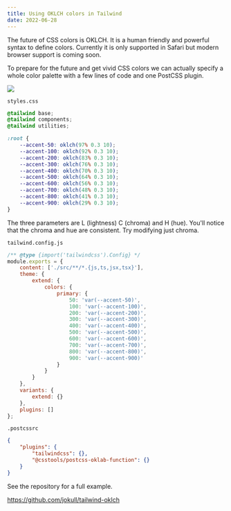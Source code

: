 ```yaml
---
title: Using OKLCH colors in Tailwind
date: 2022-06-28
---
```


The future of CSS colors is OKLCH. It is a human friendly and powerful syntax to define colors.
Currently it is only supported in Safari but modern browser support is coming soon.

To prepare for the future and get vivid CSS colors we can actually specify a whole color palette
with a few lines of code and one PostCSS plugin.

![](https://user-images.githubusercontent.com/701/176175125-cf524714-48b5-4c60-8072-b95aa2f1c3ad.png)

`styles.css`

```css
@tailwind base;
@tailwind components;
@tailwind utilities;

:root {
	--accent-50: oklch(97% 0.3 10);
	--accent-100: oklch(92% 0.3 10);
	--accent-200: oklch(83% 0.3 10);
	--accent-300: oklch(76% 0.3 10);
	--accent-400: oklch(70% 0.3 10);
	--accent-500: oklch(64% 0.3 10);
	--accent-600: oklch(56% 0.3 10);
	--accent-700: oklch(48% 0.3 10);
	--accent-800: oklch(41% 0.3 10);
	--accent-900: oklch(29% 0.3 10);
}
```

The three parameters are L (lightness) C (chroma) and H (hue). You'll notice that the chroma and hue
are consistent. Try modifying just chroma.

`tailwind.config.js`

```js
/** @type {import('tailwindcss').Config} */
module.exports = {
	content: ['./src/**/*.{js,ts,jsx,tsx}'],
	theme: {
		extend: {
			colors: {
				primary: {
					50: 'var(--accent-50)',
					100: 'var(--accent-100)',
					200: 'var(--accent-200)',
					300: 'var(--accent-300)',
					400: 'var(--accent-400)',
					500: 'var(--accent-500)',
					600: 'var(--accent-600)',
					700: 'var(--accent-700)',
					800: 'var(--accent-800)',
					900: 'var(--accent-900)'
				}
			}
		}
	},
	variants: {
		extend: {}
	},
	plugins: []
};
```

`.postcssrc`

```json
{
	"plugins": {
		"tailwindcss": {},
		"@csstools/postcss-oklab-function": {}
	}
}
```

See the repository for a full example.

https://github.com/jokull/tailwind-oklch
